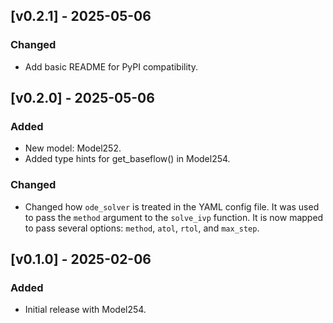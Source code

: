 ## [v0.2.1] - 2025-05-06
### Changed
- Add basic README for PyPI compatibility.

## [v0.2.0] - 2025-05-06
### Added
- New model: Model252.
- Added type hints for get_baseflow() in Model254.
### Changed
- Changed how `ode_solver` is treated in the YAML config file.
  It was used to pass the `method` argument to the `solve_ivp` function.
  It is now mapped to pass several options: `method`,  `atol`,  `rtol`, and `max_step`.

## [v0.1.0] - 2025-02-06
### Added
- Initial release with Model254.
